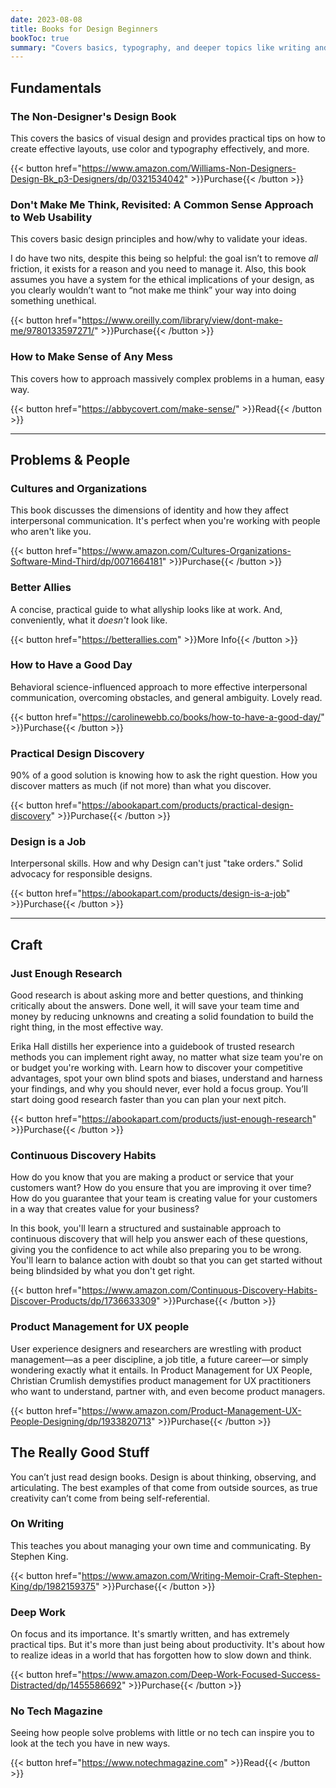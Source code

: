 ```yaml
---
date: 2023-08-08
title: Books for Design Beginners
bookToc: true
summary: "Covers basics, typography, and deeper topics like writing and communicating. Being a good designer is much more than what software you use."
---
```


## Fundamentals

### The Non-Designer's Design Book
This covers the basics of visual design and provides practical tips on how to create effective layouts, use color and typography effectively, and more.

{{< button href="https://www.amazon.com/Williams-Non-Designers-Design-Bk_p3-Designers/dp/0321534042" >}}Purchase{{< /button >}}

### Don't Make Me Think, Revisited: A Common Sense Approach to Web Usability
This covers basic design principles and how/why to validate your ideas. 

I do have two nits, despite this being so helpful: the goal isn’t to remove _all_ friction, it exists for a reason and you need to manage it. Also, this book assumes you have a system for the ethical implications of your design, as you clearly wouldn’t want to “not make me think” your way into doing something unethical. 

{{< button href="https://www.oreilly.com/library/view/dont-make-me/9780133597271/" >}}Purchase{{< /button >}}

### How to Make Sense of Any Mess
This covers how to approach massively complex problems in a human, easy way.

{{< button href="https://abbycovert.com/make-sense/" >}}Read{{< /button >}}

---
## Problems & People

### Cultures and Organizations
This book discusses the dimensions of identity and how they affect interpersonal communication. It's perfect when you're working with people who aren't like you.

{{< button href="https://www.amazon.com/Cultures-Organizations-Software-Mind-Third/dp/0071664181" >}}Purchase{{< /button >}}

### Better Allies
A concise, practical guide to what allyship looks like at work. And, conveniently, what it *doesn't* look like.

{{< button href="https://betterallies.com" >}}More Info{{< /button >}}

### How to Have a Good Day
Behavioral science-influenced approach to more effective interpersonal communication, overcoming obstacles, and general ambiguity. Lovely read.

{{< button href="https://carolinewebb.co/books/how-to-have-a-good-day/" >}}Purchase{{< /button >}}

### Practical Design Discovery
90% of a good solution is knowing how to ask the right question. How you discover matters as much (if not more) than what you discover.

{{< button href="https://abookapart.com/products/practical-design-discovery" >}}Purchase{{< /button >}}

### Design is a Job
Interpersonal skills. How and why Design can't just "take orders." Solid advocacy for responsible designs.

{{< button href="https://abookapart.com/products/design-is-a-job" >}}Purchase{{< /button >}}

---

## Craft
### Just Enough Research
Good research is about asking more and better questions, and thinking critically about the answers. Done well, it will save your team time and money by reducing unknowns and creating a solid foundation to build the right thing, in the most effective way.

Erika Hall distills her experience into a guidebook of trusted research methods you can implement right away, no matter what size team you're on or budget you're working with. Learn how to discover your competitive advantages, spot your own blind spots and biases, understand and harness your findings, and why you should never, ever hold a focus group. You’ll start doing good research faster than you can plan your next pitch.

{{< button href="https://abookapart.com/products/just-enough-research" >}}Purchase{{< /button >}}



### Continuous Discovery Habits
How do you know that you are making a product or service that your customers want? How do you ensure that you are improving it over time? How do you guarantee that your team is creating value for your customers in a way that creates value for your business?

In this book, you'll learn a structured and sustainable approach to continuous discovery that will help you answer each of these questions, giving you the confidence to act while also preparing you to be wrong. You'll learn to balance action with doubt so that you can get started without being blindsided by what you don't get right.

{{< button href="https://www.amazon.com/Continuous-Discovery-Habits-Discover-Products/dp/1736633309" >}}Purchase{{< /button >}}



### Product Management for UX people
User experience designers and researchers are wrestling with product management—as a peer discipline, a job title, a future career—or simply wondering exactly what it entails. In Product Management for UX People, Christian Crumlish demystifies product management for UX practitioners who want to understand, partner with, and even become product managers.

{{< button href="https://www.amazon.com/Product-Management-UX-People-Designing/dp/1933820713" >}}Purchase{{< /button >}}



## The Really Good Stuff
You can’t just read design books. Design is about thinking, observing, and articulating. The best examples of that come from outside sources, as true creativity can’t come from being self-referential. 

### On Writing
This teaches you about managing your own time and communicating. By Stephen King.

{{< button href="https://www.amazon.com/Writing-Memoir-Craft-Stephen-King/dp/1982159375" >}}Purchase{{< /button >}}

### Deep Work
On focus and its importance. It's smartly written, and has extremely practical tips. But it's more than just being about productivity. It's about how to realize ideas in a world that has forgotten how to slow down and think.

{{< button href="https://www.amazon.com/Deep-Work-Focused-Success-Distracted/dp/1455586692" >}}Purchase{{< /button >}}

### No Tech Magazine
Seeing how people solve problems with little or no tech can inspire you to look at the tech you have in new ways.

{{< button href="https://www.notechmagazine.com" >}}Read{{< /button >}}